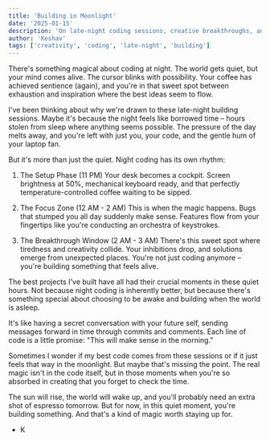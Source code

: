 ```yaml
---
title: 'Building in Moonlight'
date: '2025-01-15'
description: 'On late-night coding sessions, creative breakthroughs, and finding your rhythm in the quiet hours.'
author: 'Keshav'
tags: ['creativity', 'coding', 'late-night', 'building']
---
```


There's something magical about coding at night. The world gets quiet, but your mind comes alive. The cursor blinks with possibility. Your coffee has achieved sentience (again), and you're in that sweet spot between exhaustion and inspiration where the best ideas seem to flow.

I've been thinking about why we're drawn to these late-night building sessions. Maybe it's because the night feels like borrowed time – hours stolen from sleep where anything seems possible. The pressure of the day melts away, and you're left with just you, your code, and the gentle hum of your laptop fan.

But it's more than just the quiet. Night coding has its own rhythm:

1. The Setup Phase (11 PM)
   Your desk becomes a cockpit. Screen brightness at 50%, mechanical keyboard ready, and that perfectly temperature-controlled coffee waiting to be sipped.

2. The Focus Zone (12 AM - 2 AM)
   This is when the magic happens. Bugs that stumped you all day suddenly make sense. Features flow from your fingertips like you're conducting an orchestra of keystrokes.

3. The Breakthrough Window (2 AM - 3 AM)
   There's this sweet spot where tiredness and creativity collide. Your inhibitions drop, and solutions emerge from unexpected places. You're not just coding anymore – you're building something that feels alive.

The best projects I've built have all had their crucial moments in these quiet hours. Not because night coding is inherently better, but because there's something special about choosing to be awake and building when the world is asleep.

It's like having a secret conversation with your future self, sending messages forward in time through commits and comments. Each line of code is a little promise: "This will make sense in the morning."

Sometimes I wonder if my best code comes from these sessions or if it just feels that way in the moonlight. But maybe that's missing the point. The real magic isn't in the code itself, but in those moments when you're so absorbed in creating that you forget to check the time.

The sun will rise, the world will wake up, and you'll probably need an extra shot of espresso tomorrow. But for now, in this quiet moment, you're building something. And that's a kind of magic worth staying up for.

- K
